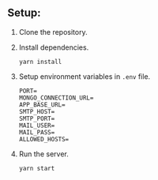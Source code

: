 ## Setup:

1.  Clone the repository.
2.  Install dependencies.

        yarn install

3.  Setup environment variables in `.env` file.

        PORT=
        MONGO_CONNECTION_URL=
        APP_BASE_URL=
        SMTP_HOST=
        SMTP_PORT=
        MAIL_USER=
        MAIL_PASS=
        ALLOWED_HOSTS=

4.  Run the server.

        yarn start
